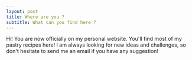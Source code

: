 ```yaml
---
layout: post
title: Where are you ?
subtitle: What can you find here ?
---
```


Hi! You are now officially on my personal website. You'll find most of my pastry recipes here! I am always looking for new ideas and challenges, so don't hesitate to send me an email if you have any suggestion!
